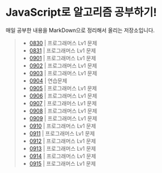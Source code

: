 # JavaScript로 알고리즘 공부하기!  
매일 공부한 내용을 MarkDown으로 정리해서 올리는 저장소입니다.

> - [0830](./README/0830.md) | 프로그래머스 Lv1 문제
> - [0831](./README/0831.md) | 프로그래머스 Lv1 문제
> - [0901](./README/0901.md) | 프로그래머스 Lv1 문제
> - [0902](./README/0902.md) | 프로그래머스 Lv1 문제
> - [0903](./README/0903.md) | 프로그래머스 Lv1 문제
> - [0904](./README/0904.md) | 연습문제
> - [0905](./README/0905.md) | 프로그래머스 Lv1 문제
> - [0906](./README/0906.md) | 프로그래머스 Lv1 문제
> - [0907](./README/0907.md) | 프로그래머스 Lv1 문제
> - [0908](./README/0908.md) | 프로그래머스 Lv1 문제
> - [0909](./README/0909.md) | 프로그래머스 Lv1 문제
> - [0910](./README/0910.md) | 프로그래머스 Lv1 문제
> - [0911](./README/0911.md) | 프로그래머스 Lv1 문제
> - [0912](./README/0912.md) | 프로그래머스 Lv1 문제
> - [0913](./README/0913.md) | 프로그래머스 Lv1 문제
> - [0914](./README/0914.md) | 프로그래머스 Lv1 문제
> - [0915](./README/0915.md) | 프로그래머스 Lv1 문제